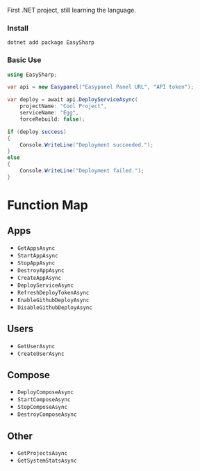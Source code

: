 First .NET project, still learning the language.

### Install
```
dotnet add package EasySharp
```

### Basic Use
```c#
using EasySharp;

var api = new Easypanel("Easypanel Panel URL", "API token");
```

```c#
var deploy = await api.DeployServiceAsync(
    projectName: "Cool Project",
    serviceName: "Egg",
    forceRebuild: false);

if (deploy.success)
{
    Console.WriteLine("Deployment succeeded.");
}
else
{
    Console.WriteLine("Deployment failed.");
}
```

# Function Map

## Apps
- `GetAppsAsync`
- `StartAppAsync`
- `StopAppAsync`
- `DestroyAppAsync`
- `CreateAppAsync`
- `DeployServiceAsync`
- `RefreshDeployTokenAsync`
- `EnableGithubDeployAsync`
- `DisableGithubDeployAsync`

## Users
- `GetUserAsync`
- `CreateUserAsync`

## Compose
- `DeployComposeAsync`
- `StartComposeAsync`
- `StopComposeAsync`
- `DestroyComposeAsync`

## Other
- `GetProjectsAsync`
- `GetSystemStatsAsync`

